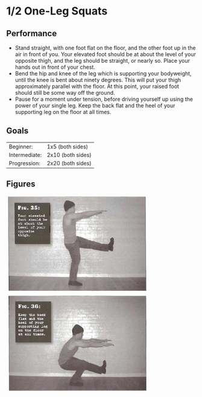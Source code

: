 # 1/2 One-Leg Squats

## Performance

- Stand straight, with one foot flat on the floor, and the other foot up in the air in front of you. Your elevated foot should be at about the level of your opposite thigh, and the leg should be straight, or nearly so. Place your hands out in front of your chest.
- Bend the hip and knee of the leg which is supporting your bodyweight, until the knee is bent about ninety degrees. This will put your thigh approximately parallel with the floor. At this point, your raised foot should still be some way off the ground.
- Pause for a moment under tension, before driving yourself up using the power of your single leg. Keep the back flat and the heel of your supporting leg on the floor at all times. 

## Goals

| | |
|---|---|
|Beginner: | 1x5 (both sides) |
|Intermediate: | 2x10 (both sides) |
|Progression: | 2x20 (both sides) |

## Figures

![](../images/02_squats/8-One-Half-One-Leg-Squats.jpg)
